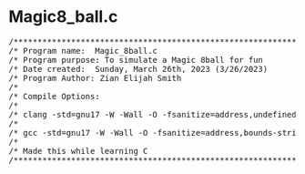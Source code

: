 # Magic8_ball.c

<pre>
/***************************************************************************************/
/* Program name:  Magic_8ball.c                                                        */         
/* Program purpose: To simulate a Magic 8ball for fun                                  */
/* Date created:  Sunday, March 26th, 2023 (3/26/2023)                                 */
/* Program Author: Zian Elijah Smith                                                   */
/*                                                                                     */
/* Compile Options:                                                                    */
/*                                                                                     */
/* clang -std=gnu17 -W -Wall -O -fsanitize=address,undefined magic-8ball.c -o          */
/*                                                                                     */
/* gcc -std=gnu17 -W -Wall -O -fsanitize=address,bounds-strict magic-8ball.c -o test   */
/*                                                                                     */
/* Made this while learning C                                                          */
/***************************************************************************************/
</pre>



